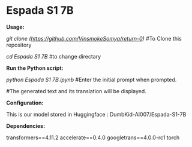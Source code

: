 # Espada S1 7B
**Usage:**

_git clone (https://github.com/VinsmokeSomya/return-0)_ #To Clone this repository

_cd Espada S1 7B_  #to change directary

**Run the Python script:**

_python Espada S1 7B.ipynb_
#Enter the initial prompt when prompted.

#The generated text and its translation will be displayed.

**Configuration:**

This is our  model stored in Huggingface : DumbKid-AI007/Espada-S1-7B

**Dependencies:**

transformers==4.11.2
accelerate==0.4.0
googletrans==4.0.0-rc1
torch
